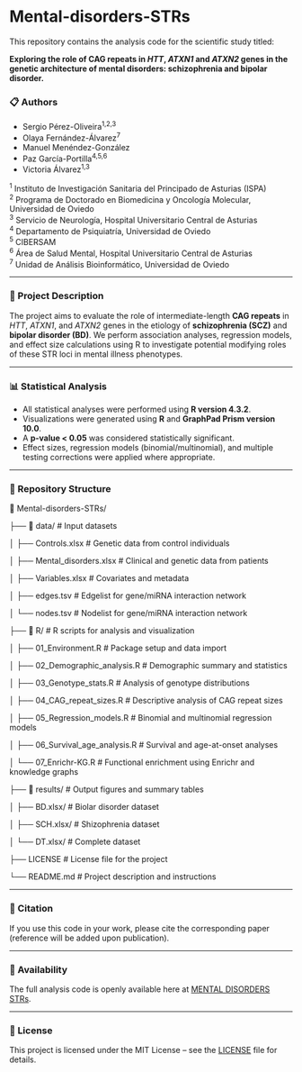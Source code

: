 # Mental-disorders-STRs

This repository contains the analysis code for the scientific study titled:

**Exploring the role of CAG repeats in *HTT*, *ATXN1* and *ATXN2* genes in the genetic architecture of mental disorders: schizophrenia and bipolar disorder.**

### 📋 Authors

- Sergio Pérez-Oliveira<sup>1,2,3</sup>
- Olaya Fernández-Álvarez<sup>7</sup>
- Manuel Menéndez-González
- Paz García-Portilla<sup>4,5,6</sup>
- Victoria Álvarez<sup>1,3</sup>

<sup>1</sup> Instituto de Investigación Sanitaria del Principado de Asturias (ISPA)  
<sup>2</sup> Programa de Doctorado en Biomedicina y Oncología Molecular, Universidad de Oviedo  
<sup>3</sup> Servicio de Neurología, Hospital Universitario Central de Asturias  
<sup>4</sup> Departamento de Psiquiatría, Universidad de Oviedo  
<sup>5</sup> CIBERSAM  
<sup>6</sup> Área de Salud Mental, Hospital Universitario Central de Asturias  
<sup>7</sup> Unidad de Análisis Bioinformático, Universidad de Oviedo

---

### 🧠 Project Description

The project aims to evaluate the role of intermediate-length **CAG repeats** in *HTT*, *ATXN1*, and *ATXN2* genes in the etiology of **schizophrenia (SCZ)** and **bipolar disorder (BD)**. We perform association analyses, regression models, and effect size calculations using R to investigate potential modifying roles of these STR loci in mental illness phenotypes.

---

### 📊 Statistical Analysis

- All statistical analyses were performed using **R version 4.3.2**.
- Visualizations were generated using **R** and **GraphPad Prism version 10.0**.
- A **p-value < 0.05** was considered statistically significant.
- Effect sizes, regression models (binomial/multinomial), and multiple testing corrections were applied where appropriate.

---

### 📁 Repository Structure

📁 Mental-disorders-STRs/

├── 📁 data/                        # Input datasets

│   ├── Controls.xlsx              # Genetic data from control individuals

│   ├── Mental_disorders.xlsx     # Clinical and genetic data from patients

│   ├── Variables.xlsx            # Covariates and metadata

│   ├── edges.tsv                 # Edgelist for gene/miRNA interaction network

│   └── nodes.tsv                 # Nodelist for gene/miRNA interaction network

├── 📁 R/                           # R scripts for analysis and visualization

│   ├── 01_Environment.R           # Package setup and data import

│   ├── 02_Demographic_analysis.R  # Demographic summary and statistics

│   ├── 03_Genotype_stats.R        # Analysis of genotype distributions

│   ├── 04_CAG_repeat_sizes.R      # Descriptive analysis of CAG repeat sizes

│   ├── 05_Regression_models.R     # Binomial and multinomial regression models

│   ├── 06_Survival_age_analysis.R # Survival and age-at-onset analyses

│   └── 07_Enrichr-KG.R            # Functional enrichment using Enrichr and knowledge graphs

├── 📁 results/                    # Output figures and summary tables

│   ├── BD.xlsx/               # Biolar disorder dataset

│   ├── SCH.xlsx/             # Shizophrenia dataset

│   └── DT.xlsx/               # Complete dataset

├── LICENSE                       # License file for the project

└── README.md                     # Project description and instructions


---

### 📌 Citation

If you use this code in your work, please cite the corresponding paper (reference will be added upon publication).

---

### 📎 Availability

The full analysis code is openly available here at [MENTAL DISORDERS STRs](https://github.com/sergio30po/Mental-disorders-STRs).

---

### 📜 License

This project is licensed under the MIT License – see the [LICENSE](LICENSE) file for details.
